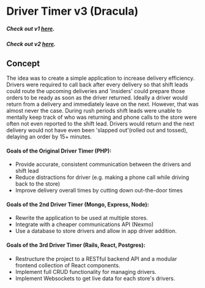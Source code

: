 # Driver Timer v3 (Dracula)

##### Check out v1 [here](https://github.com/CodingTea17/driver-timer-v1-php "Frankenstein").
##### Check out v2 [here](https://github.com/CodingTea17/driver-timer-v2-mongo-express-node "Nessie").

## Concept

The idea was to create a simple application to increase delivery efficiency. Drivers were required to call back after every delivery so that shift leads could route the upcoming deliveries and 'insiders' could prepare those orders to be ready as soon as the driver returned. Ideally a driver would return from a delivery and immediately leave on the next. However, that was almost never the case. During rush periods shift leads were unable to mentally keep track of who was returning and phone calls to the store were often not even reported to the shift lead. Drivers would return and the next delivery would not have even been 'slapped out'(rolled out and tossed), delaying an order by 15+ minutes.

#### Goals of the Original Driver Timer (PHP):

* Provide accurate, consistent communication between the drivers and shift lead
* Reduce distractions for driver (e.g. making a phone call while driving back to the store)
* Improve delivery overall times by cutting down out-the-door times

#### Goals of the 2nd Driver Timer (Mongo, Express, Node):

* Rewrite the application to be used at multiple stores.
* Integrate with a cheaper communications API (Nexmo)
* Use a database to store drivers and allow in app driver addition.

#### Goals of the 3rd Driver Timer (Rails, React, Postgres):

  * Restructure the project to a RESTful backend API and a modular frontend collection of React components.
  * Implement full CRUD functionality for managing drivers.
  * Implement Websockets to get live data for each store's drivers.
